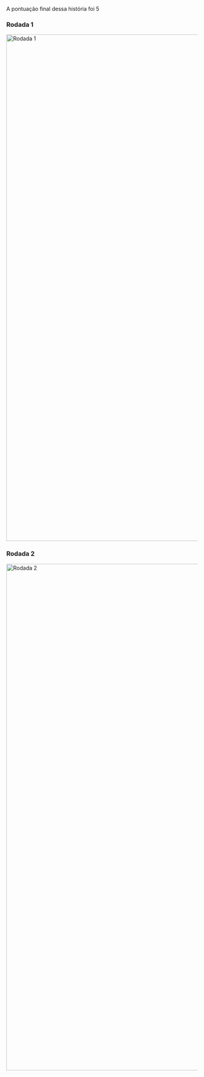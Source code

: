 A pontuação final dessa história foi 5

### Rodada 1
<img width="2056" height="1329" alt="Rodada 1" src="https://github.com/user-attachments/assets/f8f7242c-581d-4d93-9680-7333dc7ada55" />


### Rodada 2
<img width="2056" height="1329" alt="Rodada 2" src="https://github.com/user-attachments/assets/bbf34934-5dc2-4699-b013-611ebd53f99f" />
